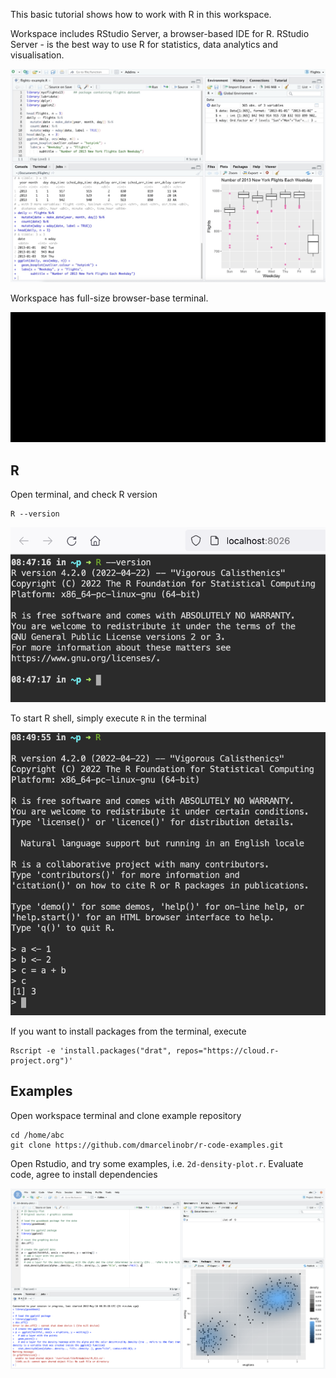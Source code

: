 This basic tutorial shows how to work with R in this workspace. 

Workspace includes RStudio Server, a browser-based IDE for R. RStudio Server - is the best way to use R for 
statistics, data analytics and visualisation.

![RStudio](img/RStudio.png)

Workspace has full-size browser-base terminal. 

![Terminal](../base-workspace/img/base-workspace-terminal.gif)

## R

Open terminal, and check R version 

```
R --version
```

![r-version](img/r-version.png)

To start R shell, simply execute `R` in the terminal

![r-shell](img/r-shell.png)

If you want to install packages from the terminal, execute 

```
Rscript -e 'install.packages("drat", repos="https://cloud.r-project.org")'
```


## Examples

Open workspace terminal and clone example repository 

```
cd /home/abc 
git clone https://github.com/dmarcelinobr/r-code-examples.git
```

Open Rstudio, and try some examples, i.e. `2d-density-plot.r`. Evaluate code, agree to install dependencies 

![2d-density-plot](img/2d-density-plot.png)
